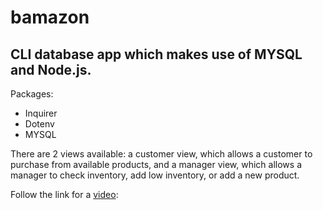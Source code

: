 # bamazon
## CLI database app which makes use of MYSQL and Node.js. 
Packages: <br/>
* Inquirer <br/>
* Dotenv <br/>
* MYSQL <br/>

There are 2 views available: a customer view, which allows a customer to purchase from available products, and a manager view, which allows a manager to check inventory, add low inventory, or add a new product. 

Follow the link for a [video](https://drive.google.com/file/d/1CGdRMO0KdqDKtkkBcG1Nxk3mZFiabOq5/view):
